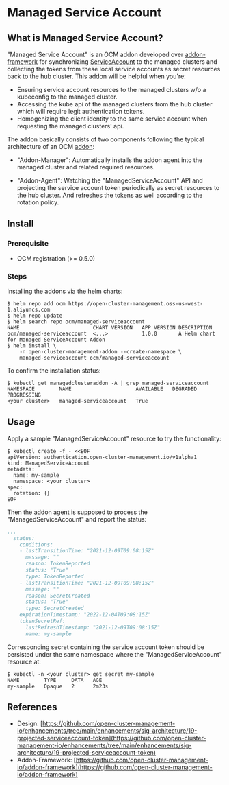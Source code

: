 # Managed Service Account

## What is Managed Service Account?

"Managed Service Account" is an OCM addon developed over [addon-framework](https://github.com/open-cluster-management-io/addon-framework)
for synchronizing [ServiceAccount](https://kubernetes.io/docs/tasks/configure-pod-container/configure-service-account/)
to the managed clusters and collecting the tokens from these local service
accounts as secret resources back to the hub cluster. This addon will be 
helpful when you're:

- Ensuring service account resources to the managed clusters w/o a kubeconfig
  to the managed cluster.
- Accessing the kube api of the managed clusters from the hub cluster which
  will require legit authentication tokens.
- Homogenizing the client identity to the same service account when requesting
  the managed clusters' api.
  
The addon basically consists of two components following the typical 
architecture of an OCM [addon](https://open-cluster-management.io/concepts/addon/):

- "Addon-Manager": Automatically installs the addon agent into the managed 
  cluster and related required resources.
  
- "Addon-Agent": Watching the "ManagedServiceAccount" API and projecting the 
  service account token periodically as secret resources to the hub cluster.
  And refreshes the tokens as well according to the rotation policy.

## Install

### Prerequisite

- OCM registration (>= 0.5.0)

### Steps

Installing the addons via the helm charts:

```shell
$ helm repo add ocm https://open-cluster-management.oss-us-west-1.aliyuncs.com
$ helm repo update
$ helm search repo ocm/managed-serviceaccount
NAME                       	CHART VERSION	APP VERSION	DESCRIPTION                   
ocm/managed-serviceaccount  <...>       	1.0.0      	A Helm chart for Managed ServiceAccount Addon 
$ helm install \
    -n open-cluster-management-addon --create-namespace \
    managed-serviceaccount ocm/managed-serviceaccount
```

To confirm the installation status:

```shell
$ kubectl get managedclusteraddon -A | grep managed-serviceaccount
NAMESPACE        NAME                     AVAILABLE   DEGRADED   PROGRESSING
<your cluster>   managed-serviceaccount   True 
```

## Usage

Apply a sample "ManagedServiceAccount" resource to try the functionality:

```shell
$ kubectl create -f - <<EOF
apiVersion: authentication.open-cluster-management.io/v1alpha1
kind: ManagedServiceAccount
metadata:
  name: my-sample
  namespace: <your cluster>
spec:
  rotation: {}
EOF
```

Then the addon agent is supposed to process the "ManagedServiceAccount" and
report the status:

```yaml
...
  status:
    conditions:
    - lastTransitionTime: "2021-12-09T09:08:15Z"
      message: ""
      reason: TokenReported
      status: "True"
      type: TokenReported
    - lastTransitionTime: "2021-12-09T09:08:15Z"
      message: ""
      reason: SecretCreated
      status: "True"
      type: SecretCreated
    expirationTimestamp: "2022-12-04T09:08:15Z"
    tokenSecretRef:
      lastRefreshTimestamp: "2021-12-09T09:08:15Z"
      name: my-sample
```

Corresponding secret containing the service account token should be persisted 
under the same namespace where the "ManagedServiceAccount" resource at:

```shell
$ kubectl -n <your cluster> get secret my-sample  
NAME        TYPE     DATA   AGE
my-sample   Opaque   2      2m23s
```

## References

- Design: [https://github.com/open-cluster-management-io/enhancements/tree/main/enhancements/sig-architecture/19-projected-serviceaccount-token](https://github.com/open-cluster-management-io/enhancements/tree/main/enhancements/sig-architecture/19-projected-serviceaccount-token)
- Addon-Framework: [https://github.com/open-cluster-management-io/addon-framework](https://github.com/open-cluster-management-io/addon-framework)
